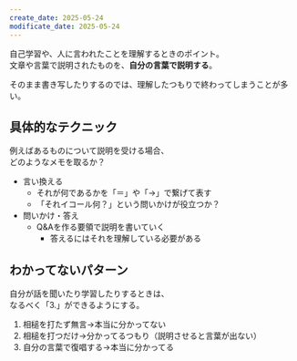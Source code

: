```yaml
---
create_date: 2025-05-24
modificate_date: 2025-05-24
---
```

自己学習や、人に言われたことを理解するときのポイント。  
文章や言葉で説明されたものを、**自分の言葉で説明する**。

そのまま書き写したりするのでは、理解したつもりで終わってしまうことが多い。

## 具体的なテクニック
例えばあるものについて説明を受ける場合、  
どのようなメモを取るか？

* 言い換える
	- それが何であるかを「＝」や「→」で繋げて表す
	- 「それイコール何？」という問いかけが役立つか？
* 問いかけ・答え
	- Q&Aを作る要領で説明を書いていく
		- 答えるにはそれを理解している必要がある

## わかってないパターン
自分が話を聞いたり学習したりするときは、  
なるべく「3.」ができるようにする。

1. 相槌を打たず無言→本当に分かってない
2. 相槌を打つだけ→分かってるつもり（説明させると言葉が出ない）
3. 自分の言葉で復唱する→本当に分かってる